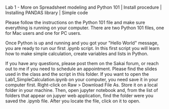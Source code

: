 Lab 1 - More on Spreadsheet modeling and Python 101 | Install procedure | Installing PANDAS library | Simple code

Please follow the instructions on the Python 101 file and make sure everything is running on your computer. 
There are two Python 101 files, one for Mac users and one for PC users.

Once Python is up and running and you got your "Hello World" message, you are ready to run our first .ipynb script. In this first script you will learn how to make simple calculation, create variables and lists in Python.

If you have any questions, please post them on the Sakai forum, or reach out to me if you need to schedule an appointment. Please find the slides used in the class and the script in this folder. If you want to open the Lab1_SimpleCalculation.ipynb on your computer, you need save it in your computer first. Right-click on Raw > Download File As. Store it on a local folder in your machine. Then, open jupyter notebook and, from the list of folders that appear on jupyer web application, find the folder were you saved the .ipynb file. After you locate the file, click on it to open.

